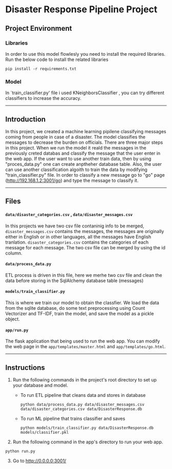 # Disaster Response Pipeline Project
## Project Environment
### Libraries
In order to use this model flowlesly you need to install the required libraries. Run the below code to install the related libraries
```
pip install -r requirements.txt
```
### Model
In `train_classifier.py' file i used KNeighborsClassifier , you can try different classifiers to increase the accuracy.

---

## Introduction
In this project, we created a machine learning pipilene classifying messages coming from people in case of a disaster. The model classifies the messages to decrease the burden on officials.
There are three major steps in this project. When we run the model it reald the messages in the previously creted databas and classify the message that the user enter in the web app.
If the user want to use another train data, then by using "proces_data.py" one can create anptheher database table. Also, the user can use another classification algoith to train the data by modifying
"train_classifier.py" file. In order to classify a new message  go to "go" page (http://192.168.1.2:3001/go) and type the message to classify it.


---

## Files

#### `data/disaster_categories.csv` , `data/disaster_messages.csv`

In this projects we have two csv file contaninig info to be merged, `disaster_messages.csv` contains the messages, the messages are originally either in English or in other languages, all the messages have English tranlation. `disaster_categories.csv` contains the categories of each message for each message.
The two csv file can be merged by using the id column.

#### `data/process_data.py`

ETL process is driven in this file, here we merhe two csv file and clean the data before storing in the SqlAlchemy database table (messages) 

#### `models/train_classifier.py`

This is where we train our model to obtain the classfier. We load the data from the sqlite database, do some text preprocessing using Count Vectorizer and TF-IDF, train the model, and save the model as a pickle object.

#### `app/run.py`

The flask application that being used to run the web app. You can modify the web page in the `app/templates/master.html` and `app/templates/go.html`.

---

## Instructions
1. Run the following commands in the project's root directory to set up your database and model.

    - To run ETL pipeline that cleans data and stores in database
        ```
        python data/process_data.py data/disaster_messages.csv data/disaster_categories.csv data/DisasterResponse.db
        ```
    - To run ML pipeline that trains classifier and saves
        ```
        python models/train_classifier.py data/DisasterResponse.db models/classifier.pkl
        ```

2. Run the following command in the app's directory to run your web app. 
```
python run.py
```

3. Go to http://0.0.0.0:3001/
